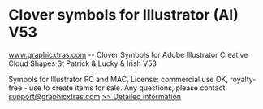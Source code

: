 # Clover symbols for Illustrator (AI) V53
www.graphicxtras.com -- Clover Symbols for Adobe Illustrator Creative Cloud Shapes St Patrick & Lucky & Irish V53

Symbols for Illustrator PC and MAC, License: commercial use OK, royalty-free - use to create items for sale. Any questions, please contact support@graphicxtras.com
[>> Detailed information](https://secure.shareit.com/shareit/product.html?productid=300469167&affiliateid=200057808)